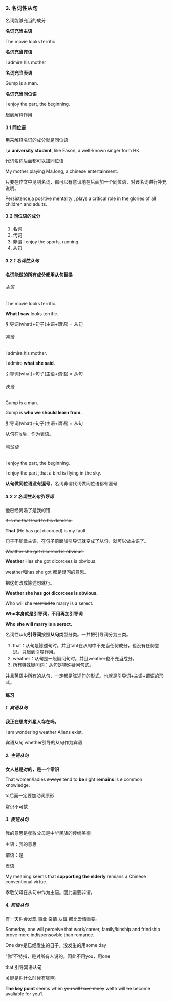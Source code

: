 ### 3. 名词性从句

名词能够充当的成分

**名词充当主语**

The movie looks terrific 

**名词充当宾语**

I admire his mother

**名词充当表语**

Gump is a man.

**名词充当同位语**

I enjoy the part, the beginning.

起到解释作用

#### 3.1 同位语

用来解释名词的成分就是同位语

I,**a university student**,  like Eason, a well-known singer form HK.

 代词名词后面都可以加同位语

My mother playing MaJong, a chinese entertainment.

只要在作文中见到名词，都可以有意识地在后面加一个同位语，对该名词进行补充说明。

Persistence,a positive mentality , plays a critical role in the glories of all children and adults.

#### 3.2 同位语的成分

1. 名词
2. 代词
3. 非谓  I enjoy the sports, running.
4. 从句

##### 3.2.1 名词性从句

**名词能做的所有成分都用从句替换**

###### 主语

The movie looks terrific.

**What I saw** looks terrific.

引导词(what)+句子(主语+谓语) = 从句

###### 宾语

I admire his mother.

I admire **what she said**.

引导词(what)+句子(主语+谓语) = 从句

###### 表语

Gump is a man.

Gump is **who we should learn from.**

引导词(what)+句子(主语+谓语) = 从句

从句在is后，作为表语。

###### 同位语

I enjoy the  part, the beginning.

I enjoy the  part ~~,~~that a bird is flying in the sky.

**从句做同位语没有逗号**，名词非谓代词做同位语都有逗号

##### 3.2.2 名词性从句引导词

他已经离婚了是我的错

~~It is me that lead to his demose.~~

**That** (He has got dicorced) is my fault

句子不能做主语，在句子前面加引导词就变成了从句，就可以做主语了。



~~Weather she  got dicorced is obvious.~~

**Weather** Has she got dicorcees is obvious.

weather和has she got 都是疑问的意思。

把这句改成陈述句就行。

**Weather she has got dicorcees is obvious.**



Who will she ~~married to~~ marry is a serect.

**Who本身就是引导词，不用再加引导词**

**Who  she will marry is a serect.**



名词性从句**引导词**按照**从句**类型分类。一共把引导词分为三类。

1. that：从句是陈述句时。并且taht在从句中不充当任何成分，也没有任何意思。只起到引导作用。
2. weather：从句是一般疑问句时。并且weather也不充当成分。
3. 所有特殊疑问词：从句是特殊疑问句式。

并且英语中所有的从句，一定都是陈述句的形式。也就是引导词+主语+谓语的形式。



#### 练习

##### 1. 宾语从句

**我正在思考外星人存在吗。**

I am wondering weather Aliens exist.

宾语从句 whether引导的从句作为宾语



##### 2. 主语从句

**女人总是对的，是一个常识**

That women/ladies ~~always~~ tend to **be** right **remains**  is ~~a~~ common knowledge.

to后面一定要加动词原形

常识不可数



##### 3. 表语从句

我的意思是孝敬父母是中华民族的传统美德。

主语：我的意思

谓语：是

表语

My meaning seems that **supporting the elderly** remians a Chinese conventional virtue.

孝敬父母在从句中作为主语。因此需要非谓。

##### 4. 宾语从句

有一天你会发现 事业 亲情 友谊 都比爱情重要。

Someday,  one will perceive that work/career, family/kinship and  frindship prove more indispensovble than romance.

One day是已经发生的日子。没发生的用some day

“你”不特指，是对所有人说的。因此不用you，用one

that 引导宾语从句



关键是你什么时候有钱啊。

**The key point** seems when ~~you will have moey~~ welth will ~~be~~ become avaliable for you1.